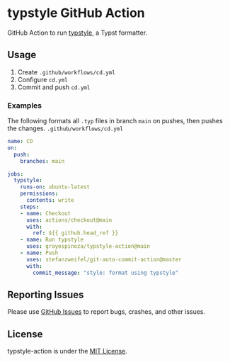 # typstyle GitHub Action
GitHub Action to run [typstyle](https://github.com/Enter-tainer/typstyle), a Typst formatter.

## Usage
1. Create `.github/workflows/cd.yml`
2. Configure `cd.yml`
3. Commit and push `cd.yml`

### Examples
The following formats all `.typ` files in branch `main` on pushes, then pushes the changes.
`.github/workflows/cd.yml`
```yml
name: CD
on:
  push:
    branches: main

jobs:
  typstyle:
    runs-on: ubuntu-latest
    permissions:
      contents: write
    steps:
    - name: Checkout
      uses: actions/checkout@main
      with:
        ref: ${{ github.head_ref }}
    - name: Run typstyle
      uses: grayespinoza/typstyle-action@main
    - name: Push
      uses: stefanzweifel/git-auto-commit-action@master
      with:
        commit_message: "style: format using typstyle"
```

## Reporting Issues
Please use [GitHub Issues](https://github.com/grayespinoza/typstyle-action/issues) to report bugs, crashes, and other issues.

## License
typstyle-action is under the [MIT License](https://github.com/grayespinoza/typstyle-action/blob/main/LICENSE).
